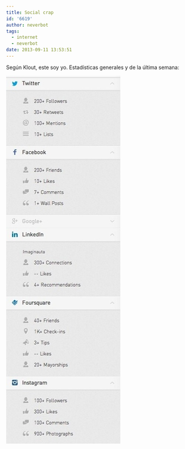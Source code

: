 ```yaml
---
title: Social crap
id: '6619'
author: neverbot
tags:
  - internet
  - neverbot
date: 2013-09-11 13:53:51
---
```


Según Klout, este soy yo. Estadísticas generales y de la última semana:

[![Social Crap](./social-crap/social_crap.jpeg)](https://neverbot.com/wp-content/uploads/2013/09/social_crap.jpeg)